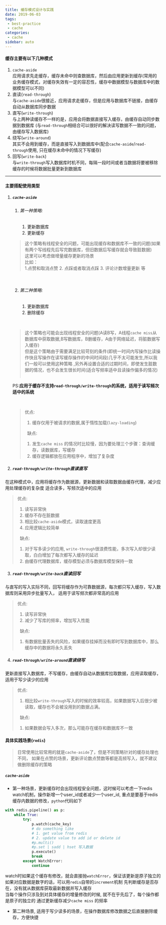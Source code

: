 ```yaml
---
title: 缓存模式设计与实践
date: 2019-06-03
tags:
 - best-practice
 - cache
categories: 
 - cache
sidebar: auto
---
```


#### 缓存主要有以下几种模式
1. `cache-aside`  
   应用请求先走缓存，缓存未命中则查数据库，然后由应用更新到缓存(常用的业务缓存模式，对缓存失效有一定的容忍性，缓存中数据模型与数据库中的数据模型可以不同)
2. 直读(`read-through`)  
   与`cache-aside`很接近，应用请求走缓存，但是应用与数据库不链接，由缓存自动从数据库同步数据
3. 直写(`write-through`)  
   与上两种读缓存不一样的是，应用会将数据直接写入缓存，由缓存自动同步数据到数据库
   (与`read-through`相结合可以很好的解决读写数据不一致的问题，由缓存写入数据库)
4. 绕写(`write-around`)  
   其实不会用到缓存，而是直接写入到数据库中(配合`cache-aside`/`read-through`使用, 只在缓存未命中的情况下写缓存)
5. 回写(`write-back`)  
   与`write-through`写入数据库时机不同，每隔一段时间或者当数据将要被移除缓存的时候将数据批量更新到数据库

---

#### 主要搭配使用类型
1. ##### `cache-aside`
   1. ###### 第一种策略:
      1. 更新数据库  
      2. 更新缓存
    &nbsp;
      
   >这个策略有线程安全的问题，可能出现缓存和数据库不一致的问题(如果有两个写线程先后写完数据库，但旧数据后写缓存就会导致脏数据)  
   这里可以考虑做增量缓存更新的场景    
   比如：  
   > 1.点赞和取消点赞  2. 点踩或者取消点踩 3. 评论计数增量更新 等

   &nbsp;

   2. ###### 第二种策略:   
      1. 更新数据库  
      2. 删除缓存
   
   &nbsp;
   
   >这个策略也可能会出现线程安全的问题(A读B写，A线程`cache miss`从数据库中获取数据,B写数据库，B删缓存，A由于网络延迟，将脏数据写入缓存)   
   但是这个策略由于需要满足比较苛刻的条件(即统一时间内写操作比读操作快且写操作在读写缓存操作的中间时间段)几乎不太可能发生,所以我们一般可以使用这种策略 ,另外再设置合适的过期时间，即使发生脏数据的情况，也不会发生很长时间(适合写频率适中且读操作偏多的情况)  
   &nbsp;

   PS:**应用于缓存不支持`read-through/write-through`的系统，适用于读写频次适中的系统**  

   &nbsp;  

   >优点:  
   >   1. 缓存仅用于被请求的数据,属于惰性加载(`lazy-loading`)    
   >
   >&nbsp;
   >缺点:  
   >1. 发生`cache miss` 的情况时比较慢，因为要处理三个步骤：查询缓存，读数据库，写缓存  
   >2. 缓存逻辑都放在应用程序中，增加了复杂度   

3. ##### `read-through/write-through`直读直写  
在这种模式中，应用将缓存作为数据源，更新数据和读取数据由缓存代理，减少应用处理缓存的复杂度  适合读多，写频次适中的应用
   >优点:  
   >1. 读写非常快  
   >2. 缓存不存在脏数据  
   >3. 相比较`cache-aside`模式，读取速度更高  
   >4. 应用逻辑比较简单  
   >
   >&nbsp;
   >缺点:  
   >1. 对于写多读少的应用, `write-through`很浪费性能，多次写入却很少读取，白白增加了每次都写入缓存的延迟  
   >2. 由缓存代理数据库，缓存模型必须与数据库模型保持一致  
3. ##### `read-through/write-back`直读回写
与直写的写入实际不同，回写将缓存作为可靠数据源，每次都只写入缓存，写入数据库则采用异步批量写入， 适用于读写频次都非常高的应用
   >优点:  
   >1. 读写非常快  
   >2. 减少了写库的频率，增加写入性能  
   >
   >&nbsp;
   >缺点:   
   >1. 有数据批量丢失的风险，如果缓存挂掉而没有即时写到数据库中，那么缓存中的数据将永久丢失  
4. ##### `read-through/write-around`直读绕写  
更新直接写入数据库，不写缓存，由缓存自动从数据库拉取数据，应用读取缓存，适用于写少读少的应用
   >优点:  
   >1. 相比较`write-through`写入的时候的效率较高，如果数据写入后很少被读取，缓存也不会被没用到的数据占满。  
   >
   >&nbsp;
   >缺点:  
   >1. 如果数据会写入多次，那么可能存在缓存和数据库不一致  

#### 具体实践场景(`redis`)
> 日常使用比较常用的就是`cache-aside`了，但是不同策略针对的缓存处理也不同，
> 如果在点赞的场景，更新评论数点赞数等都是高频写入，就不建议做删除缓存的策略
> 
##### `cache-aside`
- 第一种场景，更新缓存时会出现线程安全问题，这时候可以考虑一下redis watch机制，操作新增一个user_id或者减少一个user_id,
  重点是要基于redis缓存内数据的修改，`python`代码如下
```python
with redis.pipeline() as p:
    while True:
        try:
            p.watch(cache_key)
            # do something like
            # 1. get value from redis
            # 2. update value to add id or delete id
            #p.multi()
            #p.set | sadd | hset 写入数据
            p.execute()
            break
        except WatchError:
            continue
```
watch时如果这个缓存有修改，就会直接抛`watchError`，保证该更新是原子独立的
如果对应数据是数字的话，可以用`redis`自带的`increment`机制
先判断缓存是否存在，没有就从数据库获取最新数据并写入缓存  
当每个操作只涉及到对具体缓存的增量修改的时候, 就不在乎先后了，每个操作都是原子的独立的
通过更新缓存减少`cache miss` 的频率
- 第二种场景, 适用于写少读多的场景，在操作数据库修改数据之后直接删除缓存，方便快捷